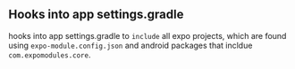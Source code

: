 
## Hooks into app settings.gradle

hooks into app settings.gradle to `include` all expo projects, which are found using `expo-module.config.json`
and android packages that incldue `com.expomodules.core`.

